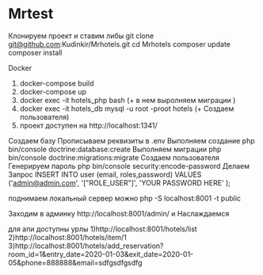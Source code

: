 # Mrtest
Клонируем проект и ставим либы
	git clone git@github.com:Kudinkir/Mrhotels.git
	cd Mrhotels
	composer update
	composer install 

Docker
1) docker-compose build
2) docker-compose up
3) docker exec -it hotels_php bash (+ в нем выролняем миграции )
4) docker exec -it hotels_db mysql -u root -proot hotels (+ Создаем пользователя)
5) проект доступен на http://localhost:1341/
	
Создаем базу 
	Прописываем реквизиты в .env
	Выполняем создание
		php bin/console doctrine:database:create 
	Выполняем миграции
		php bin/console doctrine:migrations:migrate
	Создаем пользователя
		Генерируем пароль
			php bin/console  security:encode-password
		Делаем Запрос
			INSERT INTO user (email, roles,password) VALUES ('admin@admin.com', 
	'["ROLE_USER"]', 'YOUR PASSWORD HERE'
	);

поднимаем локальный сервер 
	можно 
		php -S localhost:8001 -t public 

Заходим в админку http://localhost:8001/admin/
и Наслаждаемся

для апи доступны урлы
1)http://localhost:8001/hotels/list
2)http://localhost:8001/hotels/item/1
3)http://localhost:8001/hotels/add_reservation?room_id=1&entry_date=2020-01-03&exit_date=2020-01-05&phone=888888&email=sdfgsdfgsdfg
